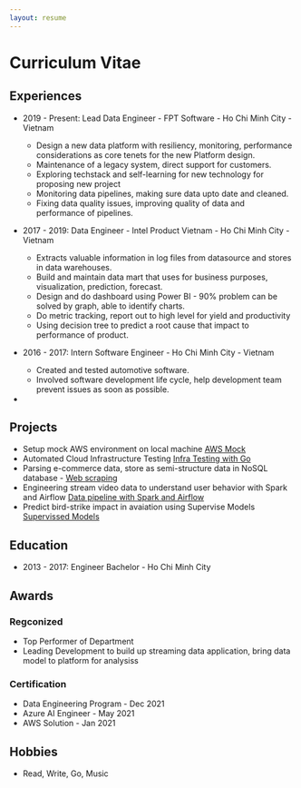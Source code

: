 ```yaml
---
layout: resume
---
```


# Curriculum Vitae

## Experiences

* 2019 - Present: Lead Data Engineer - FPT Software - Ho Chi Minh City - Vietnam
  * Design a new data platform  with resiliency, monitoring, performance considerations as core tenets for the new Platform design.
  * Maintenance of a legacy system, direct support for customers.
  * Exploring techstack and self-learning for new technology for proposing new project
  * Monitoring data pipelines, making sure data upto date and cleaned.
  * Fixing data quality issues, improving quality of data and performance of pipelines.

* 2017 - 2019: Data Engineer - Intel Product Vietnam - Ho Chi Minh City - Vietnam
  * Extracts valuable information in log files from datasource and stores in data warehouses.
  * Build and maintain data mart that uses for business purposes, visualization, prediction,  forecast.
  * Design and do dashboard using Power BI - 90% problem can be solved by graph, able to identify charts.
  * Do  metric tracking, report out to high level for yield and productivity
  * Using decision tree to predict a root cause that impact to performance of product.
* 2016 - 2017: Intern Software Engineer - Ho Chi Minh City - Vietnam
  * Created and tested  automotive software.
  * Involved software development life cycle, help development team prevent issues as soon as possible.
* 
## Projects

* Setup mock AWS environment on local machine [AWS Mock](https://github.com/longbuivan/airflow-spark-data-pipeline)
* Automated Cloud Infrastructure Testing [Infra Testing with Go](https://github.com/longbuivan/automated-infra-**testing**)
* Parsing e-commerce data, store as semi-structure data in NoSQL database - [Web scraping](https://github.com/longbuivan/tiki_scrapper_db)
* Engineering stream video data to understand user behavior with Spark and Airflow [Data pipeline with Spark and Airflow](https://github.com/longbuivan/airflow-spark-data-pipeline)
* Predict bird-strike impact in avaiation using Supervise Models [Supervissed Models](https://github.com/longbuivan/bird_strike_prediction)

## Education

* 2013 - 2017: Engineer Bachelor - Ho Chi Minh City

## Awards

### Regconized

* Top Performer of Department
* Leading Development to build up streaming data application, bring data model to platform for analysiss

### Certification

* Data Engineering Program - Dec 2021
* Azure AI Engineer - May 2021
* AWS Solution - Jan 2021
  
## Hobbies

* Read, Write, Go, Music

<!-- ### Footer

Last updated: Dec 2021 -->
